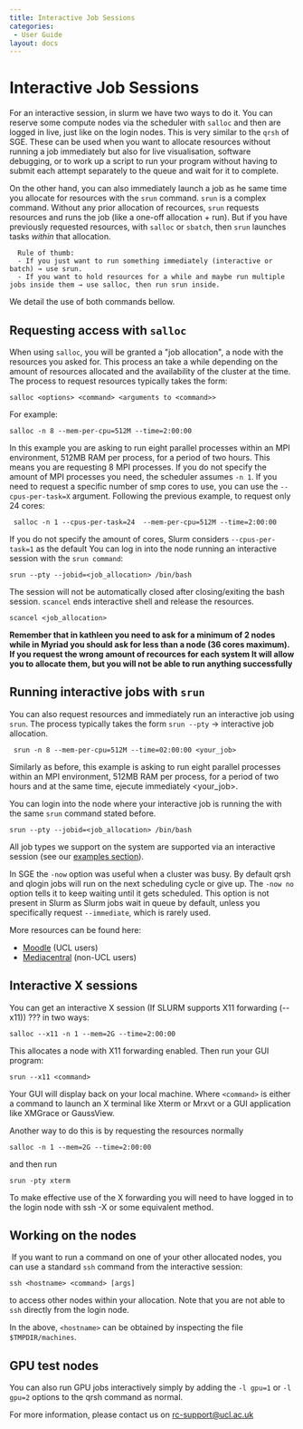 ```yaml
---
title: Interactive Job Sessions
categories:
 - User Guide
layout: docs
---
```


# Interactive Job Sessions

For an interactive session, in slurm we have two ways to do it. You can reserve some compute nodes via the
scheduler with `salloc` and then are logged in live, just like on the login nodes. This is very similar to the `qrsh` of SGE.
These can be used when you want to allocate resources without running a job immediately but also for live visualisation, 
software debugging, or to work up a script to run your program without having to submit each attempt separately to the queue
and wait for it to complete.

On the other hand, you can also immediately launch a job as he same time you allocate for resources with the `srun` command. 
`srun` is a complex command. Without any prior allocation of recources, `srun` requests resources and runs the job (like a 
one-off allocation + run). But if you have previously requested resources, with `salloc` or `sbatch`, then `srun` launches 
tasks *within* that allocation.

```
  Rule of thumb:
  - If you just want to run something immediately (interactive or batch) → use srun.
  - If you want to hold resources for a while and maybe run multiple jobs inside them → use salloc, then run srun inside.
```  
We detail the use of both commands bellow. 

## Requesting access with `salloc`

When using `salloc`, you will be granted a "job allocation", a node with the resources you asked for. This process an take 
a while depending on the amount of resources allocated and the availability of the cluster at the time.
The process to request resources typically takes the form:

```
salloc <options> <command> <arguments to <command>>
```

For example: 
```
salloc -n 8 --mem-per-cpu=512M --time=2:00:00 
```
In this example you are asking to run eight parallel processes within an MPI environment, 512MB RAM per process, for a period of two
hours. This means you are requesting 8 MPI processes. If you do not specify the amount of MPI processes you need, the scheduler assumes `-n 1`.
If you need to request a specific number of smp cores to use, you can use the `--cpus-per-task=X` argument. Following the previous example, 
to request only 24 cores: 

```
 salloc -n 1 --cpus-per-task=24  --mem-per-cpu=512M --time=2:00:00
```

If you do not specify the amount of cores, Slurm considers `--cpus-per-task=1` as the default
You can log in into the node running an interactive session with the `srun command`:

```
srun --pty --jobid=<job_allocation> /bin/bash
```

The session will not be automatically closed after closing/exiting the bash session. `scancel` ends interactive shell and release the resources.

```
scancel <job_allocation>
```

**Remember that in kathleen you need to ask for a minimum of 2 nodes while in Myriad you should ask for less than a node (36 cores maximum). If you request the wrong amount of recources for each system It will allow you to allocate them, but you will not be able to run anything successfully**

## Running interactive jobs with `srun`

You can also request resources and immediately run an interactive job using `srun`. The process typically takes the form `srun --pty` → interactive job allocation.

```
 srun -n 8 --mem-per-cpu=512M --time=02:00:00 <your_job>
```
Similarly as before, this example is asking to run eight parallel processes within an MPI environment, 512MB RAM per process, for a period of two
hours and at the same time, ejecute immediately <your_job>.

You can login into the node where your interactive job is running the with the same `srun` command stated before.

```
srun --pty --jobid=<job_allocation> /bin/bash
```

All job types we support on the system are supported via an interactive session (see our [examples section](Example_Jobscripts.md)).


In SGE the `-now` option was useful when a cluster was busy.  By default qrsh and qlogin jobs will run on the next scheduling cycle or give up. The `-now no` option tells it to keep waiting until it gets scheduled. This option is not present in Slurm as Slurm jobs wait in queue by default, unless you specifically request `--immediate`, which is rarely used.

More resources can be found here:

* [Moodle](https://moodle.ucl.ac.uk/mod/page/view.php?id=4846689) (UCL users)
* [Mediacentral](https://mediacentral.ucl.ac.uk/Play/98393) (non-UCL users)


## Interactive X sessions

You can get an interactive X session (If SLURM supports X11 forwarding (--x11)) ??? 
in two ways: 

```
salloc --x11 -n 1 --mem=2G --time=2:00:00
```
This allocates a node with X11 forwarding enabled. Then run your GUI program:
```
srun --x11 <command>
```
Your GUI will display back on your local machine. Where `<command>` is either a command to launch an X terminal like
Xterm or Mrxvt or a GUI application like XMGrace or GaussView.

Another way to do this is by requesting the resources normally

```
salloc -n 1 --mem=2G --time=2:00:00
```
and then run
```
srun -pty xterm
```
To make effective use of the X forwarding you will need to have logged in to the login node with ssh -X or some equivalent method. 

## Working on the nodes

 If you want to run a command on one of your other allocated nodes, you
can use a standard `ssh` command from the interactive session: 
```
ssh <hostname> <command> [args]
```
to access other nodes within your allocation. Note that you are not
able to `ssh` directly from the login node.

In the above, `<hostname>` can be obtained by inspecting the file
`$TMPDIR/machines`.

## GPU test nodes

You can also run GPU jobs interactively simply by adding the `-l gpu=1`
or `-l gpu=2` options to the qrsh command as normal.

For more information, please contact us on <rc-support@ucl.ac.uk>

